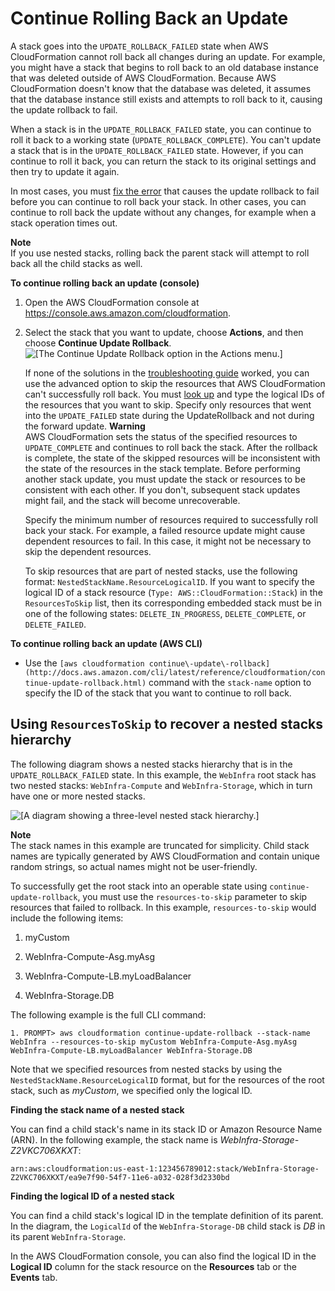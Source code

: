 # Continue Rolling Back an Update<a name="using-cfn-updating-stacks-continueupdaterollback"></a>

A stack goes into the `UPDATE_ROLLBACK_FAILED` state when AWS CloudFormation cannot roll back all changes during an update\. For example, you might have a stack that begins to roll back to an old database instance that was deleted outside of AWS CloudFormation\. Because AWS CloudFormation doesn't know that the database was deleted, it assumes that the database instance still exists and attempts to roll back to it, causing the update rollback to fail\.

When a stack is in the `UPDATE_ROLLBACK_FAILED` state, you can continue to roll it back to a working state \(`UPDATE_ROLLBACK_COMPLETE`\)\. You can't update a stack that is in the `UPDATE_ROLLBACK_FAILED` state\. However, if you can continue to roll it back, you can return the stack to its original settings and then try to update it again\.

In most cases, you must [fix the error](http://docs.aws.amazon.com/AWSCloudFormation/latest/UserGuide/troubleshooting.html#troubleshooting-errors-update-rollback-failed) that causes the update rollback to fail before you can continue to roll back your stack\. In other cases, you can continue to roll back the update without any changes, for example when a stack operation times out\.

**Note**  
If you use nested stacks, rolling back the parent stack will attempt to roll back all the child stacks as well\.

**To continue rolling back an update \(console\)**

1. Open the AWS CloudFormation console at [https://console\.aws\.amazon\.com/cloudformation](https://console.aws.amazon.com/cloudformation/)\.

1. Select the stack that you want to update, choose **Actions**, and then choose **Continue Update Rollback**\.  
![\[The Continue Update Rollback option in the Actions menu.\]](http://docs.aws.amazon.com/AWSCloudFormation/latest/UserGuide/images/cfn-update-stack-continue-update-rollback.png)

   If none of the solutions in the [troubleshooting guide](http://docs.aws.amazon.com/AWSCloudFormation/latest/UserGuide/troubleshooting.html#troubleshooting-errors-update-rollback-failed) worked, you can use the advanced option to skip the resources that AWS CloudFormation can't successfully roll back\. You must [look up](cfn-console-view-stack-data-resources.md) and type the logical IDs of the resources that you want to skip\. Specify only resources that went into the `UPDATE_FAILED` state during the UpdateRollback and not during the forward update\.
**Warning**  
AWS CloudFormation sets the status of the specified resources to `UPDATE_COMPLETE` and continues to roll back the stack\. After the rollback is complete, the state of the skipped resources will be inconsistent with the state of the resources in the stack template\. Before performing another stack update, you must update the stack or resources to be consistent with each other\. If you don't, subsequent stack updates might fail, and the stack will become unrecoverable\.

   Specify the minimum number of resources required to successfully roll back your stack\. For example, a failed resource update might cause dependent resources to fail\. In this case, it might not be necessary to skip the dependent resources\.

   To skip resources that are part of nested stacks, use the following format: `NestedStackName.ResourceLogicalID`\. If you want to specify the logical ID of a stack resource \(`Type: AWS::CloudFormation::Stack`\) in the `ResourcesToSkip` list, then its corresponding embedded stack must be in one of the following states: `DELETE_IN_PROGRESS`, `DELETE_COMPLETE`, or `DELETE_FAILED`\.

**To continue rolling back an update \(AWS CLI\)**
+ Use the `[aws cloudformation continue\-update\-rollback](http://docs.aws.amazon.com/cli/latest/reference/cloudformation/continue-update-rollback.html)` command with the `stack-name` option to specify the ID of the stack that you want to continue to roll back\.

## Using `ResourcesToSkip` to recover a nested stacks hierarchy<a name="nested-stacks"></a>

The following diagram shows a nested stacks hierarchy that is in the `UPDATE_ROLLBACK_FAILED` state\. In this example, the `WebInfra` root stack has two nested stacks: `WebInfra-Compute` and `WebInfra-Storage`, which in turn have one or more nested stacks\.

![\[A diagram showing a three-level nested stack hierarchy.\]](http://docs.aws.amazon.com/AWSCloudFormation/latest/UserGuide/images/cfn-update-stack-continue-update-rollback_nested-stacks.png)

**Note**  
The stack names in this example are truncated for simplicity\. Child stack names are typically generated by AWS CloudFormation and contain unique random strings, so actual names might not be user\-friendly\. 

To successfully get the root stack into an operable state using `continue-update-rollback`, you must use the `resources-to-skip` parameter to skip resources that failed to rollback\. In this example, `resources-to-skip` would include the following items:

1. myCustom

1. WebInfra\-Compute\-Asg\.myAsg

1. WebInfra\-Compute\-LB\.myLoadBalancer

1. WebInfra\-Storage\.DB

The following example is the full CLI command:

```
1. PROMPT> aws cloudformation continue-update-rollback --stack-name WebInfra --resources-to-skip myCustom WebInfra-Compute-Asg.myAsg WebInfra-Compute-LB.myLoadBalancer WebInfra-Storage.DB
```

Note that we specified resources from nested stacks by using the `NestedStackName.ResourceLogicalID` format, but for the resources of the root stack, such as *myCustom*, we specified only the logical ID\.

**Finding the stack name of a nested stack**

You can find a child stack's name in its stack ID or Amazon Resource Name \(ARN\)\. In the following example, the stack name is *WebInfra\-Storage\-Z2VKC706XKXT*:

`arn:aws:cloudformation:us-east-1:123456789012:stack/WebInfra-Storage-Z2VKC706XKXT/ea9e7f90-54f7-11e6-a032-028f3d2330bd`

**Finding the logical ID of a nested stack**

You can find a child stack's logical ID in the template definition of its parent\. In the diagram, the `LogicalId` of the `WebInfra-Storage-DB` child stack is *DB* in its parent `WebInfra-Storage`\.

In the AWS CloudFormation console, you can also find the logical ID in the **Logical ID** column for the stack resource on the **Resources** tab or the **Events** tab\.